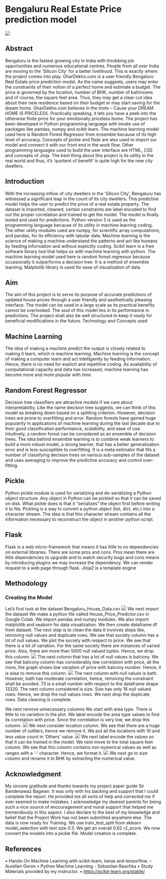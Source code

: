  
# Bengaluru Real Estate Price prediction model

![](/images/website_video.gif)

## Abstract

Bengaluru is the fastest growing city in India with throbbing job opportunities and numerous educational centres. People from all over India are moving to the ‘Silicon City’ for a better livelihood. This is exactly where the project comes into play. 
GharDekho.com is a user friendly Bengaluru Real Estate price prediction model. As the name suggests, users may enter the constraints of their notion of a perfect home and estimate a budget. The price is governed by the location, number of BHK, number of bathrooms and of course, the square feet area. Thus, they may get a clear-cut idea about their new residence based on their budget or may start saving for the dream home. GharDekho.com believes in the moto – 
Cause your DREAM HOME IS PRICELESS. Practically speaking, it lets you have a peek into the otherwise finite price for your emotionally priceless home.
The project has been developed in Python programming language with innate use of packages like pandas, numpy and scikit learn. The machine learning model used here is Random Forest Regressor from ensemble because of its high level of accuracy. Concepts of pickle and flask are also used to import our model and connect it with our front end in the work flow. Other programming languages used to build the user interface are HTML, CSS and concepts of Jinja.
The best thing about this project is its utility in the real world and thus, it’s ‘quotient of benefit’ is quite high for the new city dwellers. 


## Introduction

With the increasing inflow of city dwellers in the ‘Silicon City’, Bengaluru has witnessed a significant leap in the count of its city dwellers. This predictive model helps the user to predict the price of a real estate property. The dataset is imported, cleaned, certain constraints are label encoded to find out the proper correlation and trained to get the model. The model is finally tested and used for predictions.
Python version 3 is used as the programming language because of its utility in machine learning coding. The other utility modules used are numpy, for scientific array computations; and pandas, for its efficiency with tabular data. 
Machine learning is the science of making a machine understand the patterns and act like humans by feeding information and without explicitly coding.
Scikit learn is a free software library tool that helps us with machine learning with python. The machine learning model used here is random forest regressor because occasionally it outperforms a decision tree. It is a method of ensemble learning. 
Matplotlib library is used for ease of visualization of data.

## Aim

The aim of this project is to serve its purpose of accurate predictions of updated house prices through a user friendly and aesthetically pleasing interface. The model can be used in a large scale as its practical benefits cannot be overlooked. The soul of this model lies in its performance in predictions. The project shall also be well structured to keep it ready for beneficial modifications in the future.
Technology and Concepts used

## Machine Learning

The idea of making a machine predict the output is closely related to making it learn, which is machine learning. Machine learning is the concept of making a computer learn and act intelligently by feeding information. Hence, there is no need for explicit and repetitive coding. As availability of computational capacity and data has increased, machine learning has become more and more popular with time. 

## Random Forest Regressor

Decision tree classifiers are attractive models if we care about interpretability. Like the name decision tree suggests, we can think of this model as breaking down based on a splitting criterion. However, decision trees are prone to overfitting and error.
Random forests have gained huge popularity in applications of machine learning during the last decade due to their good classification performance, scalability, and ease of use. Intuitively, a random forest can be considered as an ensemble of decision trees. The idea behind ensemble learning is to combine weak learners to build a more robust model, a strong learner, that has a better generalization error and is less susceptible to overfitting. It is a meta estimator that fits a number of classifying decision trees on various sub-samples of the dataset and uses averaging to improve the predictive accuracy and control over-fitting.

## Pickle

Python pickle module is used for serializing and de-serializing a Python object structure. Any object in Python can be pickled so that it can be saved on disk. What pickle does is that it “serializes” the object first before writing it to file. Pickling is a way to convert a python object (list, dict, etc.) into a character stream. The idea is that this character stream contains all the information necessary to reconstruct the object in another python script.

## Flask

Flask is a web micro-framework that means it has little to no dependencies on external libraries. There are some pros and cons. Pros mean there are little dependencies to upgrade and to watch security bugs and cons means by introducing plugins we may increase the dependency. We can render request to a web page through flask.  Jinja2 is a template engine

## Methodology

### Creating the Model 
Let’s first look at the dataset
Bengaluru_House_Data.csv
![](/images/dataset.jpg)
We next import the dataset
We make a python file called House_Price_Predictor.csv in Google Colab. We import pandas and numpy modules. We also import matplotlib and seaborn for data visualization. We then create dataframe df from dataset.
The next step is to clean the data
It involves steps like, removing null values and duplicate rows.
We see that society column has a lot of null values.
We plot the society with respect to price. We see that there is a lot of variation. For the same society there are instances of varied price. Also, there are more than 5000 null valued tuples. Hence, we drop this column.
![](/images/society.png)
The next column that has a lot of null values is balcony.
We see that balcony column has considerably low correlation with price, all the more, the graph shows low variation of price with balcony number. Hence, it is wise to remove this column.
![](/images/balcony.png)
The next column with null values is bath. However, bath has moderate correlation, hence, removing the constraint shall be avoided. 73 is a small number with respect to the dataframe shape 13320. The next column considered is size. Size has only 16 null valued rows. Hence, we drop the null values rows.
We next drop the duplicate rows.
Data cleaning is complete.


We next remove unnecessary columns
We start with area type.
There is little to no variation in the plot. We label encode the area type values to find its correlation with price. Since the correlation is very low, we drop this column.
![](/images/areatype.png)
We next consider location column.
We see that there are a huge number of outliers, hence we remove it. We put all the locations with 10 and less value count in ‘Others’ value.
![](/images/location.png)
We next label encode the values so that it can be trained in the model.
We next move to the total square feet column. We see that this column contains non numerical values as well as ranges with a ‘-‘ character. Hence, we format it.
![](/images/formatting.png)
We next go to size column and rename it to BHK by extracting the numerical value. 
## Acknowledgment

My sincere gratitude and thanks towards my project paper guide Sir Bandenawaz Bagwan.
It was only with his backing and support that I could complete the report. He provided me all sorts of help and corrected me if ever seemed to make mistakes. I acknowledge my dearest parents for being such a nice source of encouragement and moral support that helped me tremendously in this aspect. I also declare to the best of my knowledge and belief that the Project Work has not been submitted anywhere else.
The data is now ready for Training. We use train_test_split from sklearn model_selection with test size 0.3.
We get an overall 0.62 r2_score.
We now convert the models into a pickle file.
Model creation is complete. 



## References

•	Hands-On Machine Learning with scikit-learn, keras and tensorflow. – Aurelien Geron
•	Python Machine Learning - Sebastian Raschka
•	Study Materials provided by my instructor.
•	https://scikit-learn.org/stable/

